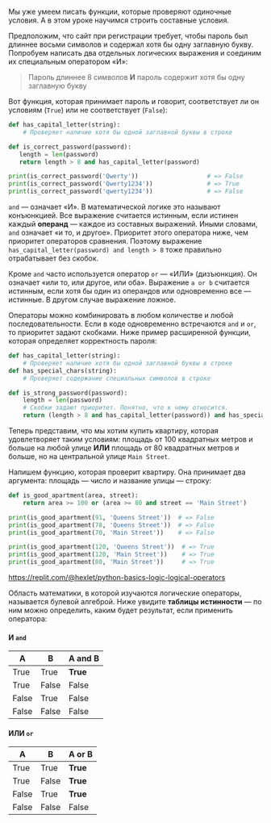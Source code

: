 
Мы уже умеем писать функции, которые проверяют одиночные условия. А в этом уроке научимся строить составные условия.

Предположим, что сайт при регистрации требует, чтобы пароль был длиннее восьми символов и содержал хотя бы одну заглавную букву. Попробуем написать два отдельных логических выражения и соединим их специальным оператором «И»:

> Пароль длиннее 8 символов **И** пароль содержит хотя бы одну заглавную букву

Вот функция, которая принимает пароль и говорит, соответствует ли он условиям (`True`) или не соответствует (`False`):

```python
def has_capital_letter(string):
    # Проверяет наличие хотя бы одной заглавной буквы в строке

def is_correct_password(password):
   length = len(password)
   return length > 8 and has_capital_letter(password)

print(is_correct_password('Qwerty'))                   # => False
print(is_correct_password('Qwerty1234'))               # => True
print(is_correct_password('qwerty1234'))               # => False
```

`and` — означает «И». В математической логике это называют конъюнкцией. Все выражение считается истинным, если истинен каждый **операнд** — каждое из составных выражений. Иными словами, `and` означает «и то, и другое». Приоритет этого оператора ниже, чем приоритет операторов сравнения. Поэтому выражение `has_capital_letter(password) and length > 8` тоже правильно отрабатывает без скобок.

Кроме `and` часто используется оператор `or` — «ИЛИ» (дизъюнкция). Он означает «или то, или другое, или оба». Выражение `a or b` считается истинным, если хотя бы один из операндов или одновременно все — истинные. В другом случае выражение ложное.

Операторы можно комбинировать в любом количестве и любой последовательности. Если в коде одновременно встречаются `and` и `or`, то приоритет задают скобками. Ниже пример расширенной функции, которая определяет корректность пароля:

```python
def has_capital_letter(string):
    # Проверяет наличие хотя бы одной заглавной буквы в строке
def has_special_chars(string):
    # Проверяет содержание специальных символов в строке

def is_strong_password(password):
    length = len(password)
    # Скобки задают приоритет. Понятно, что к чему относится.
    return (length > 8 and has_capital_letter(password)) and has_special_chars(password)
```

Теперь представим, что мы хотим купить квартиру, которая удовлетворяет таким условиям: площадь от 100 квадратных метров и больше на любой улице **ИЛИ** площадь от 80 квадратных метров и больше, но на центральной улице `Main Street`.

Напишем функцию, которая проверит квартиру. Она принимает два аргумента: площадь — число и название улицы — строку:

```python
def is_good_apartment(area, street):
    return area >= 100 or (area >= 80 and street == 'Main Street')

print(is_good_apartment(91, 'Queens Street'))  # => False
print(is_good_apartment(78, 'Queens Street'))  # => False
print(is_good_apartment(70, 'Main Street'))    # => False

print(is_good_apartment(120, 'Queens Street'))  # => True
print(is_good_apartment(120, 'Main Street'))    # => True
print(is_good_apartment(80, 'Main Street'))     # => True
```

https://replit.com/@hexlet/python-basics-logic-logical-operators

Область математики, в которой изучаются логические операторы, называется булевой алгеброй. Ниже увидите **таблицы истинности** — по ним можно определить, каким будет результат, если применить оператора:

#### И `and`

| A     | B     | A and B  |
| ----- | ----- | -------  |
| True  | True  | **True** |
| True  | False | False    |
| False | True  | False    |
| False | False | False    |

#### ИЛИ `or`

| A     | B     | A or B   |
| ----- | ----- | -------- |
| True  | True  | **True** |
| True  | False | **True** |
| False | True  | **True** |
| False | False | False    |
